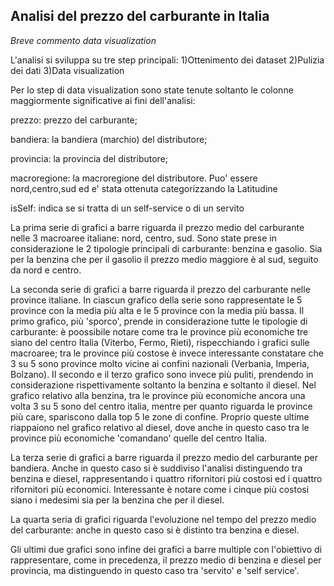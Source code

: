 ## **Analisi del prezzo del carburante in Italia**

_Breve commento data visualization_ 

L'analisi si sviluppa su tre step principali: 
1)Ottenimento dei dataset
2)Pulizia dei dati
3)Data visualization

Per lo step di data visualization sono state tenute soltanto le colonne maggiormente significative
ai fini dell'analisi:
 
prezzo: prezzo del carburante;

bandiera: la bandiera (marchio) del distributore;

provincia: la provincia del distributore;

macroregione: la macroregione del distributore. Puo' essere nord,centro,sud ed e' stata ottenuta categorizzando la Latitudine

isSelf: indica se si tratta di un self-service o di un servito

La prima serie di grafici a barre riguarda il prezzo medio del carburante nelle 3 macroaree italiane: nord, centro, sud.
Sono state prese in considerazione le 2 tipologie principali di carburante: benzina e gasolio.
Sia per la benzina che per il gasolio il prezzo medio maggiore è al sud, seguito da nord e centro.

La seconda serie di grafici a barre riguarda il prezzo del carburante nelle province italiane.
In ciascun grafico della serie sono rappresentate le 5 province con la media più alta e le 5 province con la media più bassa.
Il primo grafico, più 'sporco', prende in considerazione tutte le tipologie di carburante: è poossibile
notare come tra le province più economiche tre siano del centro Italia (Viterbo, Fermo, Rieti), rispecchiando i grafici sulle macroaree;
tra le province più costose è invece interessante constatare che 3 su 5 sono province molto vicine ai confini nazionali (Verbania, Imperia, Bolzano).
Il secondo e il terzo grafico sono invece più puliti, prendendo in considerazione rispettivamente soltanto la benzina e soltanto il diesel.
Nel grafico relativo alla benzina, tra le province più economiche ancora una volta 3 su 5 sono del centro italia, mentre per quanto riguarda
le province più care, spariscono dalla top 5 le zone di confine. Proprio queste ultime riappaiono nel grafico relativo al diesel, dove anche in questo caso
tra le province più economiche 'comandano' quelle del centro Italia.

La terza serie di grafici a barre riguarda il prezzo medio del carburante per bandiera.
Anche in questo caso si è suddiviso l'analisi distinguendo tra benzina e diesel, rappresentando i quattro rifornitori
più costosi ed i quattro rifornitori più economici. Interessante è notare come i cinque più costosi siano i medesimi
sia per la benzina che per il diesel.

La quarta seria di grafici riguarda l'evoluzione nel tempo del prezzo medio del carburante: anche in questo caso si è distinto
tra benzina e diesel.

Gli ultimi due grafici sono infine dei grafici a barre multiple con l'obiettivo di rappresentare, come in precedenza, il prezzo medio di benzina e diesel per provincia,
ma distinguendo in questo caso tra 'servito' e 'self service'.





